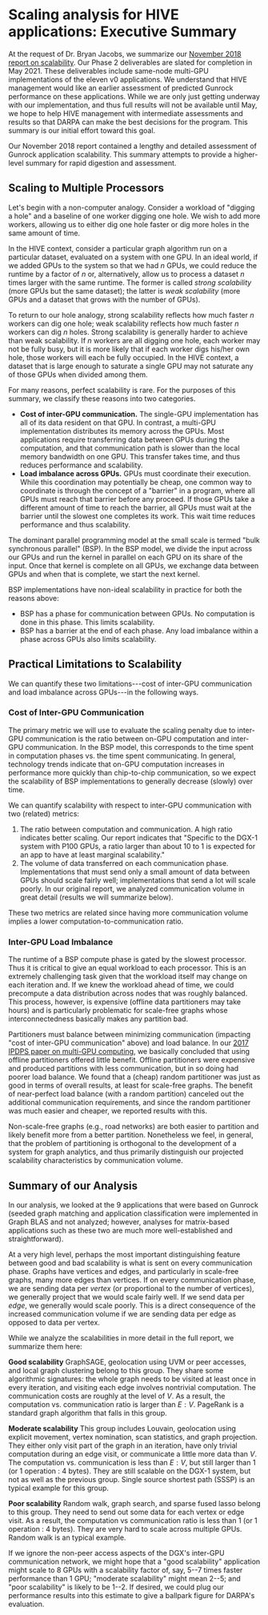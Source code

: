 # Scaling analysis for HIVE applications: Executive Summary

At the request of Dr. Bryan Jacobs, we summarize our [November 2018
report on scalability](hive_scaling). Our Phase 2 deliverables are slated for completion in May 2021. These deliverables include same-node multi-GPU implementations of the eleven v0 applications. We understand that HIVE management would like an earlier assessment of predicted Gunrock performance on these applications. While we are only just getting underway with our implementation, and thus full results will not be available until May, we hope to help HIVE management with intermediate assessments and results so that DARPA can make the best decisions for the program. This summary is our initial effort toward this goal.

Our November 2018 report contained a lengthy and detailed assessment of Gunrock application scalability. This summary attempts to provide a higher-level summary for rapid digestion and assessment.

## Scaling to Multiple Processors

Let's begin with a non-computer analogy. Consider a workload of "digging a hole" and a baseline of one worker digging one hole. We wish to add more workers, allowing us to either dig one hole faster or dig more holes in the same amount of time.

In the HIVE context, consider a particular graph algorithm run on a particular dataset, evaluated on a system with one GPU. In an ideal world, if we added GPUs to the system so that we had $n$ GPUs, we could reduce the runtime by a factor of $n$ or, alternatively, allow us to process a dataset $n$ times larger with the same runtime. The former is called _strong scalability_ (more GPUs but the same dataset); the latter is _weak scalability_ (more GPUs and a dataset that grows with the number of GPUs).

To return to our hole analogy, strong scalability reflects how much faster $n$ workers can dig one hole; weak scalability reflects how much faster $n$ workers can dig $n$ holes. Strong scalability is generally harder to achieve than weak scalability. If $n$ workers are all digging one hole, each worker may not be fully busy, but it is more likely that if each worker digs his/her own hole, those workers will each be fully occupied. In the HIVE context, a dataset that is large enough to saturate a single GPU may not saturate any of those GPUs when divided among them.

For many reasons, perfect scalability is rare. For the purposes of this summary, we classify these reasons into two categories.

- **Cost of inter-GPU communication.** The single-GPU implementation has all of its data resident on that GPU. In contrast, a multi-GPU implementation distributes its memory across the GPUs. Most applications require transferring data between GPUs during the computation, and that communication path is slower than the local memory bandwidth on one GPU. This transfer takes time, and thus reduces performance and scalability.
- **Load imbalance across GPUs.** GPUs must coordinate their execution. While this coordination may potentially be cheap, one common way to coordinate is through the concept of a "barrier" in a program, where all GPUs must reach that barrier before any proceed. If those GPUs take a different amount of time to reach the barrier, all GPUs must wait at the barrier until the slowest one completes its work. This wait time reduces performance and thus scalability.

The dominant parallel programming model at the small scale is termed "bulk synchronous parallel" (BSP). In the BSP model, we divide the input across our GPUs and run the kernel in parallel on each GPU on its share of the input. Once that kernel is complete on all GPUs, we exchange data between GPUs and when that is complete, we start the next kernel.

BSP implementations have non-ideal scalability in practice for both the reasons above:

- BSP has a phase for communication between GPUs. No computation is done in this phase. This limits scalability.
- BSP has a barrier at the end of each phase. Any load imbalance within a phase across GPUs also limits scalability.

## Practical Limitations to Scalability

We can quantify these two limitations---cost of inter-GPU communication and load imbalance across GPUs---in the following ways.

### Cost of Inter-GPU Communication

The primary metric we will use to evaluate the scaling penalty due to inter-GPU communication is the ratio between on-GPU computation and inter-GPU communication. In the BSP model, this corresponds to the time spent in computation phases vs. the time spent communicating. In general, technology trends indicate that on-GPU computation increases in performance more quickly than chip-to-chip communication, so we expect the scalability of BSP implementations to generally decrease (slowly) over time.

We can quantify scalability with respect to inter-GPU communication with two (related) metrics:

1. The ratio between computation and communication. A high ratio indicates better scaling. Our report indicates that "Specific to the DGX-1 system with P100 GPUs, a ratio larger than about 10 to 1 is expected for an app to have at least marginal scalability."
2. The volume of data transferred on each communication phase. Implementations that must send only a small amount of data between GPUs should scale fairly well; implementations that send a lot will scale poorly. In our original report, we analyzed communication volume in great detail (results we will summarize below).

These two metrics are related since having more communication volume implies a lower computation-to-communication ratio.

### Inter-GPU Load Imbalance

The runtime of a BSP compute phase is gated by the slowest processor. Thus it is critical to give an equal workload to each processor. This is an extremely challenging task given that the workload itself may change on each iteration and. If we knew the workload ahead of time, we could precompute a data distribution across nodes that was roughly balanced. This process, however, is expensive (offline data partitioners may take hours) and is particularly problematic for scale-free graphs whose interconnectedness basically makes any partition bad.

Partitioners must balance between minimizing communication (impacting "cost of inter-GPU communication" above) and load balance. In our [2017 IPDPS paper on multi-GPU computing](http://dx.doi.org/10.1109/IPDPS.2017.117), we basically concluded that using offline partitioners offered little benefit. Offline partitioners were expensive and produced partitions with less communication, but in so doing had poorer load balance. We found that a (cheap) random partitioner was just as good in terms of overall results, at least for scale-free graphs. The benefit of near-perfect load balance (with a random partition) canceled out the additional communication requirements, and since the random partitioner was much easier and cheaper, we reported results with this.

Non-scale-free graphs (e.g., road networks) are both easier to partition and likely benefit more from a better partition. Nonetheless we feel, in general, that the problem of partitioning is orthogonal to the development of a system for graph analytics, and thus primarily distinguish our projected scalability characteristics by communication volume.

## Summary of our Analysis

In our analysis, we looked at the 9 applications that were based on Gunrock (seeded graph matching and application classification were implemented in Graph BLAS and not analyzed; however, analyses for matrix-based applications such as these two are much more well-established and straightforward).

At a very high level, perhaps the most important distinguishing feature between good and bad scalability is what is sent on every communication phase. Graphs have vertices and edges, and particularly in scale-free graphs, many more edges than vertices. If on every communication phase, we are sending data per _vertex_ (or proportional to the number of vertices), we generally project that we would scale fairly well. If we send data per _edge_, we generally would scale poorly. This is a direct consequence of the increased communication volume if we are sending data per edge as opposed to data per vertex.

While we analyze the scalabilities in more detail in the full report, we summarize them here:

**Good scalability** GraphSAGE, geolocation using UVM or peer accesses, and local graph clustering belong to this group. They share some algorithmic signatures: the whole graph needs to be visited at least once in every iteration, and visiting each edge involves nontrivial computation. The communication costs are roughly at the level of $V$. As a result, the computation vs. communication ratio is larger than $E : V$. PageRank is a standard graph algorithm that falls in this group.

**Moderate scalability** This group includes Louvain, geolocation using explicit movement, vertex nomination, scan statistics, and graph projection. They either only visit part of the graph in an iteration, have only trivial computation during an edge visit, or communicate a little more data than $V$. The computation vs. communication is less than $E : V$, but still larger than 1 (or 1 operation : 4 bytes). They are still scalable on the DGX-1 system, but not as well as the previous group. Single source shortest path (SSSP) is an typical example for this group.

**Poor scalability** Random walk, graph search, and sparse fused lasso belong to this group. They need to send out some data for each vertex or edge visit. As a result, the computation vs communication ratio is less than 1 (or 1 operation : 4 bytes). They are very hard to scale across multiple GPUs. Random walk is an typical example.

If we ignore the non-peer access aspects of the DGX's inter-GPU communication network, we might hope that a "good scalability" application might scale to 8 GPUs with a scalability factor of, say, 5--7 times faster performance than 1 GPU; "moderate scalability" might mean 2--5; and "poor scalability" is likely to be 1--2. If desired, we could plug our performance results into this estimate to give a ballpark figure for DARPA's evaluation.
